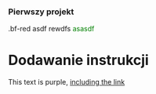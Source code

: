 ### Pierwszy projekt
.bf-red asdf
<span id="id">rewdfs</span>
<font color="green">asasdf</font>
# Dodawanie instrukcji
<div class="text-purple">
  This text is purple, <a href="#" class="text-inherit">including the link</a>
</div>
